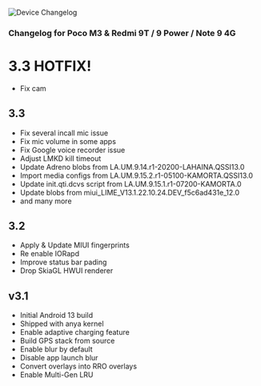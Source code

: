 ![Device Changelog](https://i.imgur.com/C0Wcdr5.png)

### Changelog for Poco M3 & Redmi 9T / 9 Power / Note 9 4G

# 3.3 HOTFIX!
- Fix cam

## 3.3

- Fix several incall mic issue
- Fix mic volume in some apps
- Fix Google voice recorder issue
- Adjust LMKD kill timeout
- Update Adreno blobs from LA.UM.9.14.r1-20200-LAHAINA.QSSI13.0
- Import media configs from LA.UM.9.15.2.r1-05100-KAMORTA.QSSI13.0
- Update init.qti.dcvs script from LA.UM.9.15.1.r1-07200-KAMORTA.0
- Update blobs from miui_LIME_V13.1.22.10.24.DEV_f5c6ad431e_12.0
- and many more

## 3.2
- Apply & Update MIUI fingerprints
- Re enable IORapd
- Improve status bar pading
- Drop SkiaGL HWUI renderer

## v3.1
- Initial Android 13 build
- Shipped with anya kernel
- Enable adaptive charging feature
- Build GPS stack from source
- Enable blur by default
- Disable app launch blur
- Convert overlays into RRO overlays
- Enable Multi-Gen LRU
